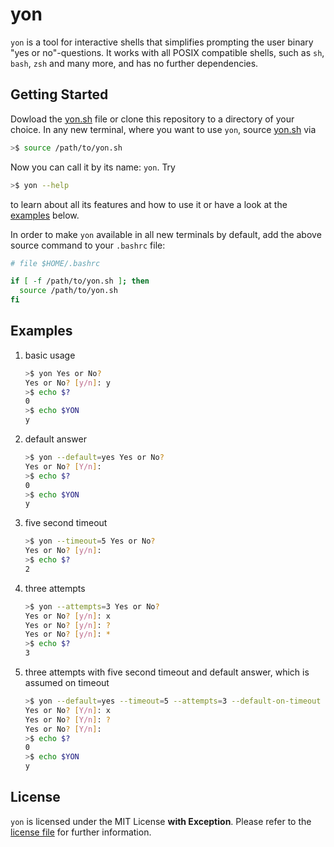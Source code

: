 # yon

`yon` is a tool for interactive shells that simplifies prompting the user binary "yes or no"-questions.
It works with all POSIX compatible shells, such as `sh`, `bash`, `zsh` and many more, and has no further dependencies.

## Getting Started

Dowload the [yon.sh](./yon.sh) file or clone this repository to a directory of your choice.
In any new terminal, where you want to use `yon`, source [yon.sh](./yon.sh) via
```sh
>$ source /path/to/yon.sh
```
Now you can call it by its name: `yon`.
Try
```sh
>$ yon --help
```
to learn about all its features and how to use it or have a look at the [examples](#examples) below.

In order to make `yon` available in all new terminals by default, add the above source command to your `.bashrc` file:
```sh
# file $HOME/.bashrc

if [ -f /path/to/yon.sh ]; then
  source /path/to/yon.sh
fi
```

## Examples

1. basic usage
   ```sh
   >$ yon Yes or No?
   Yes or No? [y/n]: y
   >$ echo $?
   0
   >$ echo $YON
   y
   ```
2. default answer
   ```sh
   >$ yon --default=yes Yes or No?
   Yes or No? [Y/n]:
   >$ echo $?
   0
   >$ echo $YON
   y
   ```
3. five second timeout
   ```sh
   >$ yon --timeout=5 Yes or No?
   Yes or No? [y/n]:
   >$ echo $?
   2
   ```
4. three attempts
   ```sh
   >$ yon --attempts=3 Yes or No?
   Yes or No? [y/n]: x
   Yes or No? [y/n]: ?
   Yes or No? [y/n]: *
   >$ echo $?
   3
   ```
5. three attempts with five second timeout and default answer, which is assumed on timeout
   ```sh
   >$ yon --default=yes --timeout=5 --attempts=3 --default-on-timeout -- Yes or No?
   Yes or No? [Y/n]: x
   Yes or No? [Y/n]: ?
   Yes or No? [Y/n]:
   >$ echo $?
   0
   >$ echo $YON
   y
   ```

## License

`yon` is licensed under the MIT License __with Exception__.
Please refer to the [license file](./LICENSE) for further information.
